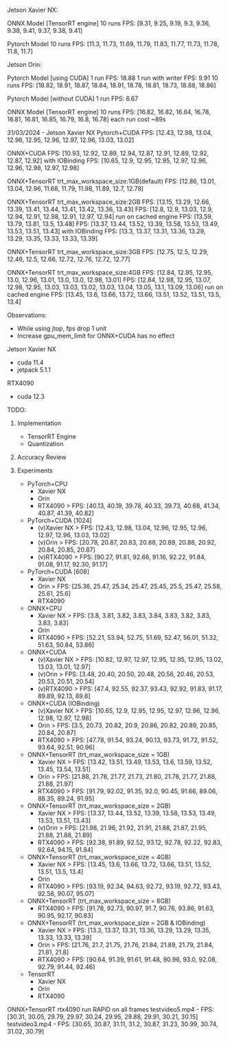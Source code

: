 Jetson Xavier NX:

ONNX Model [TensorRT engine]
10 runs FPS: [9.31, 9.25, 9.19, 9.3, 9.36, 9.38, 9.41, 9.37, 9.38, 9.41]

Pytorch Model
10 runs FPS: [11.3, 11.73, 11.69, 11.79, 11.83, 11.77, 11.73, 11.78, 11.8, 11.7]

Jetson Orin:

Pytorch Model [using CUDA]
1 run FPS: 18.88
1 run with writer FPS: 9.91
10 runs FPS: [18.82, 18.91, 18.87, 18.84, 18.91, 18.78, 18.81, 18.73, 18.88, 18.86]

Pytorch Model [without CUDA]
1 run FPS: 6.67

ONNX Model [TensorRT engine]
10 runs FPS: [16.82, 16.82, 16.84, 16.78, 16.81, 16.81, 16.85, 16.79, 16.8, 16.78]
each run cost ~89s

31/03/2024 - Jetson Xavier NX
Pytorch+CUDA
FPS: [12.43, 12.98, 13.04, 12.96, 12.95, 12.96, 12.97, 12.96, 13.03, 13.02]

ONNX+CUDA
FPS: [10.93, 12.92, 12.89, 12.94, 12.87, 12.91, 12.89, 12.92, 12.87, 12.92]
with IOBinding
FPS: [10.65, 12.9, 12.95, 12.95, 12.97, 12.96, 12.96, 12.98, 12.97, 12.98]

ONNX+TensorRT trt_max_workspace_size:1GB(default)
FPS: [12.86, 13.01, 13.04, 12.96, 11.68, 11.79, 11.98, 11.89, 12.7, 12.78]

ONNX+TensorRT trt_max_workspace_size:2GB
FPS: [13.15, 13.29, 12.66, 13.39, 13.41, 13.44, 13.41, 13.42, 13.36, 13.43]
FPS: [12.8, 12.9, 13.03, 12.9, 12.94, 12.91, 12.98, 12.91, 12.97, 12.94]
run on cached engine
FPS: [13.59, 13.79, 13.81, 13.5, 13.48]
FPS: [13.37, 13.44, 13.52, 13.39, 13.58, 13.53, 13.49, 13.53, 13.51, 13.43]
with IOBinding
FPS: [13.3, 13.37, 13.31, 13.36, 13.29, 13.29, 13.35, 13.33, 13.33, 13.39]

ONNX+TensorRT trt_max_workspace_size:3GB
FPS: [12.75, 12.5, 12.29, 12.46, 12.5, 12.66, 12.72, 12.76, 12.72, 12.77]

ONNX+TensorRT trt_max_workspace_size:4GB
FPS: [12.84, 12.95, 12.95, 13.0, 12.96, 13.01, 13.0, 13.0, 12.98, 13.01]
FPS: [12.84, 12.98, 12.95, 13.07, 12.98, 12.95, 13.03, 13.03, 13.02, 13.03, 13.04, 13.05, 13.1, 13.09, 13.06]
run on cached engine
FPS: [13.45, 13.6, 13.66, 13.72, 13.66, 13.51, 13.52, 13.51, 13.5, 13.4]

Observations:

-   While using jtop, fps drop 1 unit
-   Increase gpu_mem_limit for ONNX+CUDA has no effect

Jetson Xavier NX

-   cuda 11.4
-   jetpack 5.1.1

RTX4090

-   cuda 12.3

TODO:

1. Implementation

    - TensorRT Engine
    - Quantization

2. Accuracy Review
3. Experiments
    - PyTorch+CPU
        - Xavier NX
        - Orin
        - RTX4090 > FPS: [40.13, 40.19, 39.78, 40.33, 39.73, 40.68, 41.34, 40.87, 41.39, 40.82]
    - PyTorch+CUDA [1024]
        - (v)Xavier NX > FPS: [12.43, 12.98, 13.04, 12.96, 12.95, 12.96, 12.97, 12.96, 13.03, 13.02]
        - (v)Orin > FPS: [20.78, 20.87, 20.83, 20.88, 20.89, 20.88, 20.92, 20.84, 20.85, 20.87]
        - (v)RTX4090 > FPS: [90.27, 91.81, 92.66, 91.16, 92.22, 91.84, 91.08, 91.17, 92.30, 91.17]
    - PyTorch+CUDA [608]
        - Xavier NX
        - Orin > FPS: [25.36, 25.47, 25.34, 25.47, 25.45, 25.5, 25.47, 25.58, 25.61, 25.6]
        - RTX4090
    - ONNX+CPU
        - Xavier NX > FPS: [3.8, 3.81, 3.82, 3.83, 3.84, 3.83, 3.82, 3.83, 3.83, 3.83]
        - Orin
        - RTX4090 > FPS: [52.21, 53.94, 52.75, 51.69, 52.47, 56.01, 51.32, 51.63, 50.84, 53.86]
    - ONNX+CUDA
        - (v)Xavier NX > FPS: [10.82, 12.97, 12.97, 12.95, 12.95, 12.95, 13.02, 13.03, 13.01, 12.97]
        - (v)Orin > FPS: [3.48, 20.40, 20.50, 20.48, 20.56, 20.46, 20.53, 20.53, 20.51, 20.54]
        - (v)RTX4090 > FPS: [47.4, 92.55, 92.37, 93.43, 92.92, 91.83, 91.17, 89.89, 92.13, 89.8]
    - ONNX+CUDA (IOBinding)
        - (v)Xavier NX > FPS: [10.65, 12.9, 12.95, 12.95, 12.97, 12.96, 12.96, 12.98, 12.97, 12.98]
        - Orin > FPS: [3.5, 20.73, 20.82, 20.9, 20.86, 20.82, 20.89, 20.85, 20.84, 20.87]
        - RTX4090 > FPS: [47.78, 91.54, 93.24, 90.13, 93.73, 91.72, 91.52, 93.64, 92.51, 90.96]
    - ONNX+TensorRT (trt_max_workspace_size = 1GB)
        - Xavier NX > FPS: [13.42, 13.51, 13.49, 13.53, 13.6, 13.59, 13.52, 13.45, 13.54, 13.51]
        - Orin > FPS: [21.88, 21.78, 21.77, 21.73, 21.80, 21.78, 21.77, 21.88, 21.88, 21.97]
        - RTX4090 > FPS: [91.79, 92.02, 91.35, 92.0, 90.45, 91.66, 89.06, 88.35, 89.24, 91.95]
    - ONNX+TensorRT (trt_max_workspace_size = 2GB)
        - Xavier NX > FPS: [13.37, 13.44, 13.52, 13.39, 13.58, 13.53, 13.49, 13.53, 13.51, 13.43]
        - (v)Orin > FPS: [21.98, 21.96, 21.92, 21.91, 21.88, 21.87, 21.95, 21.88, 21.88, 21.89]
        - RTX4090 > FPS: [92.38, 91.89, 92.52, 93.12, 92.78, 92.22, 92.83, 92.64, 94.15, 91.84]
    - ONNX+TensorRT (trt_max_workspace_size = 4GB)
        - Xavier NX > FPS: [13.45, 13.6, 13.66, 13.72, 13.66, 13.51, 13.52, 13.51, 13.5, 13.4]
        - Orin
        - RTX4090 > FPS: [93.19, 92.34, 94.63, 92.72, 93.19, 92.72, 93.43, 92.58, 90.07, 95.07]
    - ONNX+TensorRT (trt_max_workspace_size = 8GB)
        - RTX4090 > FPS: [91.78, 92.73, 90.97, 91.7, 90.76, 93.86, 91.63, 90.95, 92.17, 90.83]
    - ONNX+TensorRT (trt_max_workspace_size = 2GB & IOBinding)
        - Xavier NX > FPS: [13.3, 13.37, 13.31, 13.36, 13.29, 13.29, 13.35, 13.33, 13.33, 13.39]
        - Orin > FPS: [21.76, 21.7, 21.75, 21.76, 21.84, 21.89, 21.79, 21.84, 21.81, 21.8]
        - RTX4090 > FPS: [90.64, 91.39, 91.61, 91.48, 90.96, 93.0, 92.08, 92.79, 91.44, 92.46]
    - TensorRT
        - Xavier NX
        - Orin
        - RTX4090

ONNX+TensorRT
rtx4090 run RAPiD on all frames
testvideo5.mp4 - FPS: [30.31, 30.05, 29.79, 29.97, 30.24, 29.95, 29.88, 29.91, 30.21, 30.15]
testvideo3.mp4 - FPS: [30.65, 30.87, 31.11, 31.2, 30.87, 31.23, 30.99, 30.74, 31.02, 30.79]
